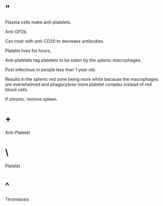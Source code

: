 # "

Plasma cells make anti-platelets.

Anti-GP2b.

Can treat with anti-CD20 to decrease antibodies.

Platelet lives for hours.

Anti-platelets tag platelets to be eaten by the splenic macrophages.

Post infectious in people less than 1 year old.

Results in the splenic red zone being more white because the macrophages are overwhelmed and phagocytose more platelet complex instead of red blood cells.

If chronic, remove spleen.

# +

Anti-Platelet

# \

Platelet

# ^

Thrombosis
